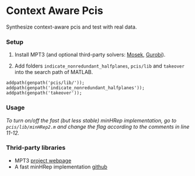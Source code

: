 # Context Aware Pcis
Synthesize context-aware pcis  and test with real data.

### Setup

1. Install MPT3 (and optional third-party solvers: [Mosek](https://www.mosek.com/downloads/), [Gurobi](https://www.gurobi.com/)).

2. Add folders `indicate_nonredundant_halfplanes`, `pcis/lib` and `takeover` into the search path of MATLAB.
```
addpath(genpath('pcis/lib/'));
addpath(genpath('indicate_nonredundant_halfplanes'));
addpath(genpath('takeover'));
```
### Usage

*To turn on/off the fast (but less stable) minHRep implementation, go to `pcis/lib/minHRep2.m` and change the flag according to the comments in line 11-12.*

### Thrid-party libraries

- MPT3 [project webpage](https://www.mpt3.org/)
- A fast minHRep implementation [github](https://github.com/mageecoe/indicate_nonredundant_halfplanes)

